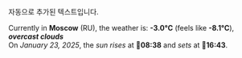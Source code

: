
자동으로 추가된 텍스트입니다.

<!--START_SECTION:weather:moscow-->
Currently in **Moscow** (RU), the weather is: **-3.0°C** (feels like **-8.1°C**), ***overcast clouds***<br/>
On *January 23, 2025*, the *sun rises* at 🌅**08:38** and *sets* at 🌇**16:43**.
<!--END_SECTION:weather-->
